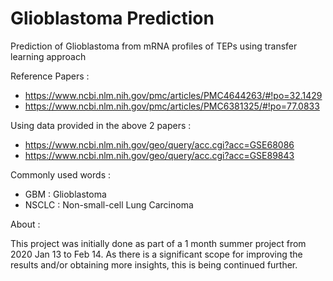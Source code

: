 # Glioblastoma Prediction
Prediction of Glioblastoma from mRNA profiles of TEPs using transfer learning approach


Reference Papers :
- https://www.ncbi.nlm.nih.gov/pmc/articles/PMC4644263/#!po=32.1429
- https://www.ncbi.nlm.nih.gov/pmc/articles/PMC6381325/#!po=77.0833


Using data provided in the above 2 papers :
- https://www.ncbi.nlm.nih.gov/geo/query/acc.cgi?acc=GSE68086
- https://www.ncbi.nlm.nih.gov/geo/query/acc.cgi?acc=GSE89843


Commonly used words :
 - GBM : Glioblastoma
 - NSCLC : Non-small-cell Lung Carcinoma


About :

This project was initially done as part of a 1 month summer project from 2020 Jan 13 to Feb 14.
As there is a significant scope for improving the results and/or obtaining more insights, this is being continued further.
